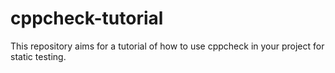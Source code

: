 # cppcheck-tutorial
This repository aims for a tutorial of how to use cppcheck in your project for static testing.
